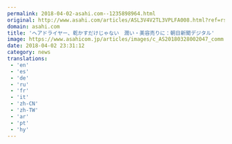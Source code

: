 ```yaml
---
permalink: 2018-04-02-asahi.com--1235898964.html
original: http://www.asahi.com/articles/ASL3V4V2TL3VPLFA008.html?ref=rss
domain: asahi.com
title: 'ヘアドライヤー、乾かすだけじゃない　潤い・美容売りに：朝日新聞デジタル'
image: https://www.asahicom.jp/articles/images/c_AS20180328002047_comm.jpg
date: 2018-04-02 23:31:12
category: news
translations: 
 - 'en'
 - 'es'
 - 'de'
 - 'ru'
 - 'fr'
 - 'it'
 - 'zh-CN'
 - 'zh-TW'
 - 'ar'
 - 'pt'
 - 'hy'
---
```


